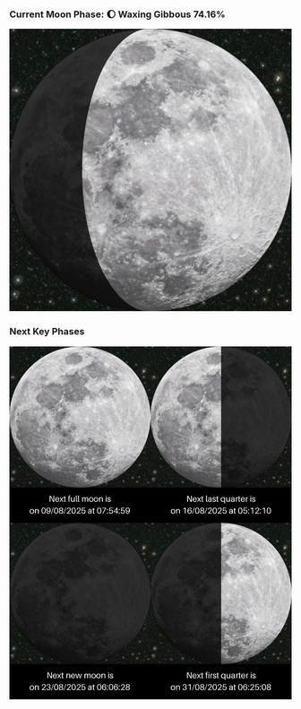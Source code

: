 ### Current Moon Phase: 🌔 Waxing Gibbous 74.16%
![Moon Phase](moonphase.png)
### Next Key Phases
![Gallery](gallery.png)
